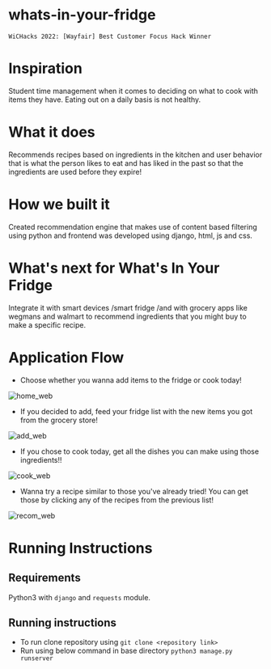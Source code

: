# whats-in-your-fridge
`WiCHacks 2022: [Wayfair] Best Customer Focus Hack Winner`
# Inspiration
Student time management when it comes to deciding on what to cook with items they have. Eating out on a daily basis is not healthy.

# What it does
Recommends recipes based on ingredients in the kitchen and user behavior that is what the person likes to eat and has liked in the past so that the ingredients are used before they expire!

# How we built it
Created recommendation engine that makes use of content based filtering using python and frontend was developed using django, html, js and css.

# What's next for What's In Your Fridge
Integrate it with smart devices /smart fridge /and with grocery apps like wegmans and walmart to recommend ingredients that you might buy to make a specific recipe.

# Application Flow
* Choose whether you wanna add items to the fridge or cook today!

![home_web](https://user-images.githubusercontent.com/26019260/164943774-aff08f4b-cd19-42dc-900a-55d6ec88c86f.PNG)

* If you decided to add, feed your fridge list with the new items you got from the grocery store!

![add_web](https://user-images.githubusercontent.com/26019260/164943810-ff37ab24-139d-46a3-8191-3c458bc44148.PNG)

* If you chose to cook today, get all the dishes you can make using those ingredients!!

![cook_web](https://user-images.githubusercontent.com/26019260/164943854-55718a9d-ad42-4c78-8a55-12449f0f58df.PNG)

* Wanna try a recipe similar to those you've already tried! You can get those by clicking any of the recipes from the previous list! 

![recom_web](https://user-images.githubusercontent.com/26019260/164943902-4f76bc2c-d5ec-423b-89ee-77970fe294a8.PNG)

# Running Instructions
## Requirements
Python3 with `django` and `requests` module.

## Running instructions
* To run clone repository using `git clone <repository link>`
* Run using below command in base directory `python3 manage.py runserver`
